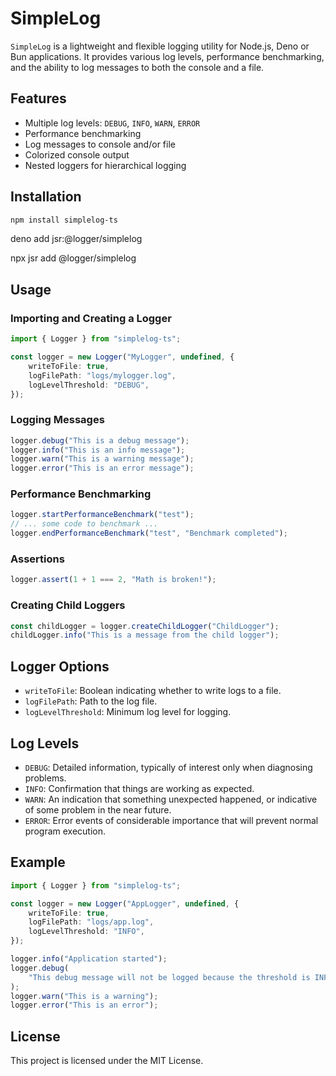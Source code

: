 # SimpleLog

`SimpleLog` is a lightweight and flexible logging utility for Node.js, Deno or Bun applications. It provides various log levels, performance benchmarking, and the ability to log messages to both the console and a file.

## Features

-   Multiple log levels: `DEBUG`, `INFO`, `WARN`, `ERROR`
-   Performance benchmarking
-   Log messages to console and/or file
-   Colorized console output
-   Nested loggers for hierarchical logging

## Installation

```bash
npm install simplelog-ts
```

deno add jsr:@logger/simplelog

npx jsr add @logger/simplelog

## Usage

### Importing and Creating a Logger

```typescript
import { Logger } from "simplelog-ts";

const logger = new Logger("MyLogger", undefined, {
    writeToFile: true,
    logFilePath: "logs/mylogger.log",
    logLevelThreshold: "DEBUG",
});
```

### Logging Messages

```typescript
logger.debug("This is a debug message");
logger.info("This is an info message");
logger.warn("This is a warning message");
logger.error("This is an error message");
```

### Performance Benchmarking

```typescript
logger.startPerformanceBenchmark("test");
// ... some code to benchmark ...
logger.endPerformanceBenchmark("test", "Benchmark completed");
```

### Assertions

```typescript
logger.assert(1 + 1 === 2, "Math is broken!");
```

### Creating Child Loggers

```typescript
const childLogger = logger.createChildLogger("ChildLogger");
childLogger.info("This is a message from the child logger");
```

## Logger Options

-   `writeToFile`: Boolean indicating whether to write logs to a file.
-   `logFilePath`: Path to the log file.
-   `logLevelThreshold`: Minimum log level for logging.

## Log Levels

-   `DEBUG`: Detailed information, typically of interest only when diagnosing problems.
-   `INFO`: Confirmation that things are working as expected.
-   `WARN`: An indication that something unexpected happened, or indicative of some problem in the near future.
-   `ERROR`: Error events of considerable importance that will prevent normal program execution.

## Example

```typescript
import { Logger } from "simplelog-ts";

const logger = new Logger("AppLogger", undefined, {
    writeToFile: true,
    logFilePath: "logs/app.log",
    logLevelThreshold: "INFO",
});

logger.info("Application started");
logger.debug(
    "This debug message will not be logged because the threshold is INFO"
);
logger.warn("This is a warning");
logger.error("This is an error");
```

## License

This project is licensed under the MIT License.
